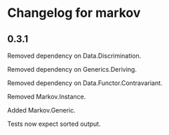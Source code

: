 # Changelog for markov

## 0.3.1
Removed dependency on Data.Discrimination.

Removed dependency on Generics.Deriving.

Removed dependency on Data.Functor.Contravariant.

Removed Markov.Instance.

Added Markov.Generic.

Tests now expect sorted output.
